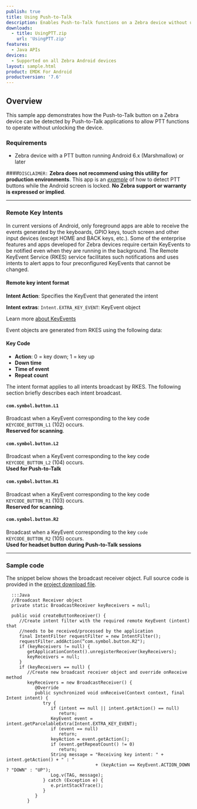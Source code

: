 ```yaml
---
publish: true
title: Using Push-to-Talk
description: Enables Push-to-Talk functions on a Zebra device without unlocking it
downloads:
  - title: UsingPTT.zip
    url: 'UsingPTT.zip'
features:
  - Java APIs
devices:
  - Supported on all Zebra Android devices
layout: sample.html
product: EMDK For Android
productversion: '7.6'
---
```


## Overview
This sample app demonstrates how the Push-to-Talk button on a Zebra device can be detected by Push-to-Talk applications to allow PTT functions to operate without unlocking the device. 

### Requirements
* Zebra device with a PTT button running Android 6.x (Marshmallow) or later

####`DISCLAIMER:`
**Zebra does not recommend using this utility for production environments**. This app is an *<u>example</u>* of how to detect PTT buttons while the Android screen is locked. **No Zebra support or warranty is expressed or implied**.

-----

### Remote Key Intents
In current versions of Android, only foreground apps are able to receive the events generated by the keyboards, GPIO keys, touch screen and other input devices (except HOME and BACK keys, etc.). Some of the enterprise features and apps developed for Zebra devices require certain KeyEvents to be notified even when they are running in the background. The Remote KeyEvent Service (RKES) service facilitates such notifications and uses intents to alert apps to four preconfigured KeyEvents that cannot be changed.

#### Remote key intent format

**Intent Action**: Specifies the KeyEvent that generated the intent

**Intent extras**:
`Intent.EXTRA_KEY_EVENT`: KeyEvent object 

Learn more [about KeyEvents](https://developer.android.com/reference/android/view/KeyEvent)

Event objects are generated from RKES using the following data:

#### Key Code

* **Action**: 0 = key down; 1 = key up
* **Down time**
* **Time of event**
* **Repeat count**

The intent format applies to all intents broadcast by RKES. The following section briefly describes each intent broadcast. 

#### `com.symbol.button.L1`
Broadcast when a KeyEvent corresponding to the key code `KEYCODE_BUTTON_L1` (102) occurs.<br> 
**Reserved for scanning**.
<br>
#### `com.symbol.button.L2`
Broadcast when a KeyEvent corresponding to the key code `KEYCODE_BUTTON_L2` (104) occurs.<br>
**Used for Push-to-Talk**
<br>
#### `com.symbol.button.R1`
Broadcast when a KeyEvent corresponding to the key code `KEYCODE_BUTTON_R1` (103) occurs. <br> **Reserved for scanning**.
<br>
#### `com.symbol.button.R2`
Broadcast when a KeyEvent corresponding to the key `code KEYCODE_BUTTON_R2` (105) occurs.<br> 
**Used for headset button during Push-to-Talk sessions**
<br>

-----

### Sample code
The snippet below shows the broadcast receiver object. Full source code is provided in the [project download file](../usingptt). 

      :::Java
      //Broadcast Receiver object
      private static BroadcastReceiver keyReceivers = null;

      public void createButtonReceiver() {
         //Create intent filter with the required remote KeyEvent (intent) that
         //needs to be received/processed by the application
         final IntentFilter requestFilter = new IntentFilter();
         requestFilter.addAction(“com.symbol.button.R2");
         if (keyReceivers != null) {
            getApplicationContext().unregisterReceiver(keyReceivers);
            keyReceivers = null;
         }
         if (keyReceivers == null) {
            //Create new broadcast receiver object and override onReceive method
            keyReceivers = new BroadcastReceiver() {
               @Override
               public synchronized void onReceive(Context context, final Intent intent) {
                  try {
                     if (intent == null || intent.getAction() == null)
                        return;
                     KeyEvent event = intent.getParcelableExtra(Intent.EXTRA_KEY_EVENT);
                     if (event == null)
                        return;
                     keyAction = event.getAction();
                     if (event.getRepeatCount() != 0)
                        return;
                     String message = "Receiving key intent: " + intent.getAction() + " : "
                                      + (keyAction == KeyEvent.ACTION_DOWN ? "DOWN" : "UP");
                     Log.v(TAG, message);
                  } catch (Exception e) {
                     e.printStackTrace();
                  }
               }
            }

